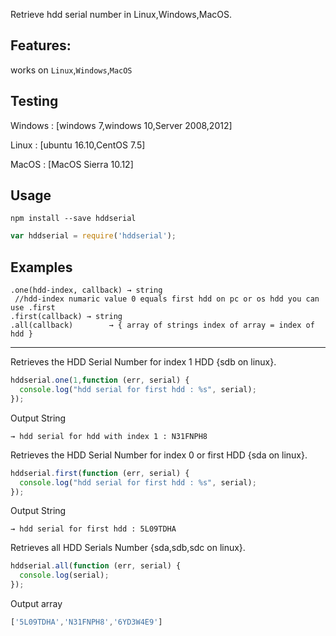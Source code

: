 Retrieve hdd serial number in Linux,Windows,MacOS.

**Features:**
-----
works on `Linux`,`Windows`,`MacOS`

Testing
-----
Windows : [windows 7,windows 10,Server 2008,2012]

Linux   : [ubuntu 16.10,CentOS 7.5]

MacOS   : [MacOS Sierra 10.12]

Usage
-----

```
npm install --save hddserial
```

```JavaScript
var hddserial = require('hddserial');
```
Examples
--------------
     
    .one(hdd-index, callback) → string 
     //hdd-index numaric value 0 equals first hdd on pc or os hdd you can use .first
    .first(callback) → string  
    .all(callback)        → { array of strings index of array = index of hdd }

---
Retrieves the HDD Serial Number for index 1 HDD {sdb on linux}.

```JavaScript
hddserial.one(1,function (err, serial) {
  console.log("hdd serial for first hdd : %s", serial);  
});
```
Output String
```
→ hdd serial for hdd with index 1 : N31FNPH8
```
Retrieves the HDD Serial Number  for index 0 or first HDD {sda on linux}.
```JavaScript
hddserial.first(function (err, serial) {
  console.log("hdd serial for first hdd : %s", serial);  
});
```
Output String
```
→ hdd serial for first hdd : 5L09TDHA
```
Retrieves all HDD Serials Number {sda,sdb,sdc on linux}.

```JavaScript
hddserial.all(function (err, serial) {
  console.log(serial);  
});
```
Output array
```JavaScript
['5L09TDHA','N31FNPH8','6YD3W4E9']
```
